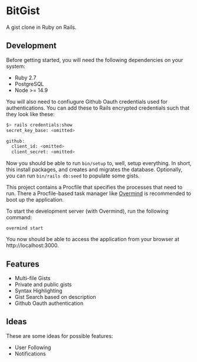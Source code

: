 # BitGist

A gist clone in Ruby on Rails.

## Development

Before getting started, you will need the following dependencies on your system:

- Ruby 2.7
- PostgreSQL
- Node >= 14.9

You will also need to confiugure Github Oauth credentials used for authentications. You can add these to Rails encrypted credentials
such that they look like these:

```bash
$> rails credentials:show
secret_key_base: <omitted>

github:
  client_id: <omitted>
  client_secret: <omitted>
```

Now you should be able to run `bin/setup` to, well, setup everything. In short, this install packages, and creates and migrates the database. Optionally, you can run `bin/rails db:seed` to populate some gists.

This project contains a Procfile that specifies the processes that need to run. There a Procfile-based task manager like [Overmind](https://github.com/DarthSim/overmind) is recommended to boot up the application.

To start the development server (with Overmind), run the following command:

```
overmind start
```

You now should be able to access the application from your browser at http://localhost:3000.

## Features

- Multi-file Gists
- Private and public gists
- Syntax Highlighting
- Gist Search based on description
- Github Oauth authentication


## Ideas

These are some ideas for possible features:

- User Following
- Notifications
